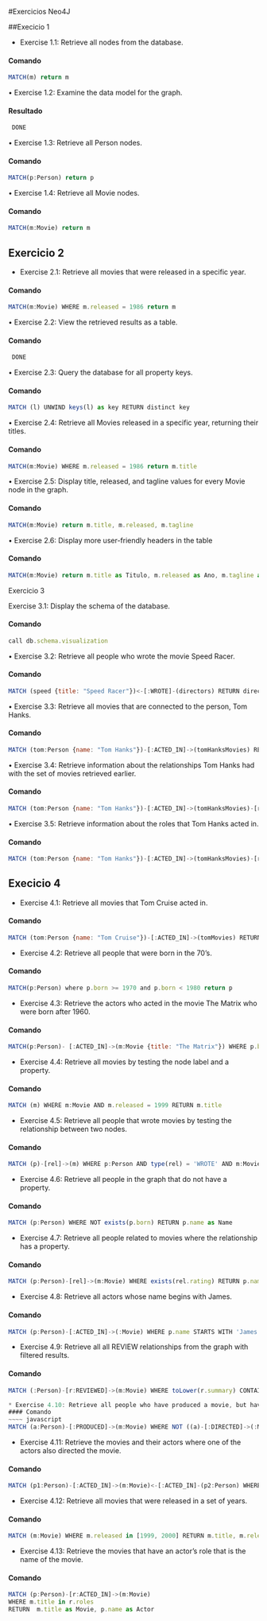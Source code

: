 #Exercicios Neo4J

##Execicio 1

* Exercise 1.1: Retrieve all nodes from the database.
#### Comando
~~~~ javascript
MATCH(m) return m
~~~~


• Exercise 1.2: Examine the data model for the graph.
#### Resultado
~~~~ javascript
 DONE
~~~~


• Exercise 1.3: Retrieve all Person nodes.
#### Comando
~~~~ javascript
MATCH(p:Person) return p
~~~~

• Exercise 1.4: Retrieve all Movie nodes.
#### Comando
~~~~ javascript
MATCH(m:Movie) return m
~~~~

## Exercicio 2

* Exercise 2.1: Retrieve all movies that were released in a specific year.
#### Comando
~~~~ javascript
MATCH(m:Movie) WHERE m.released = 1986 return m
~~~~

• Exercise 2.2: View the retrieved results as a table.
#### Comando
~~~~ javascript
 DONE

~~~~

• Exercise 2.3: Query the database for all property keys.
#### Comando
~~~~ javascript
MATCH (l) UNWIND keys(l) as key RETURN distinct key
~~~~

• Exercise 2.4: Retrieve all Movies released in a specific year, returning
their titles.
#### Comando
~~~~ javascript
MATCH(m:Movie) WHERE m.released = 1986 return m.title
~~~~

• Exercise 2.5: Display title, released, and tagline values for every Movie
node in the graph.
#### Comando
~~~~ javascript
MATCH(m:Movie) return m.title, m.released, m.tagline
~~~~

• Exercise 2.6: Display more user-friendly headers in the table
#### Comando
~~~~ javascript
MATCH(m:Movie) return m.title as Titulo, m.released as Ano, m.tagline as Subtitulo
~~~~


Exercicio 3

Exercise 3.1: Display the schema of the database.
#### Comando
~~~~ javascript
call db.schema.visualization
~~~~

• Exercise 3.2: Retrieve all people who wrote the movie Speed Racer.
#### Comando
~~~~ javascript
MATCH (speed {title: "Speed Racer"})<-[:WROTE]-(directors) RETURN directors.name
~~~~

• Exercise 3.3: Retrieve all movies that are connected to the person,
Tom Hanks.
#### Comando
~~~~ javascript
MATCH (tom:Person {name: "Tom Hanks"})-[:ACTED_IN]->(tomHanksMovies) RETURN tom,tomHanksMovies
~~~~

• Exercise 3.4: Retrieve information about the relationships Tom Hanks
had with the set of movies retrieved earlier.
#### Comando
~~~~ javascript
MATCH (tom:Person {name: "Tom Hanks"})-[:ACTED_IN]->(tomHanksMovies)-[relatedTo]-(p:Person) RETURN tom,tomHanksMovies,Type(relatedTo)
~~~~

• Exercise 3.5: Retrieve information about the roles that Tom Hanks
acted in.
#### Comando
~~~~ javascript
MATCH (tom:Person {name: "Tom Hanks"})-[:ACTED_IN]->(tomHanksMovies)-[relatedTo]-(p:Person) RETURN tom,tomHanksMovies,Type(relatedTo)
~~~~


## Execicio 4

* Exercise 4.1: Retrieve all movies that Tom Cruise acted in.
#### Comando
~~~~ javascript
MATCH (tom:Person {name: "Tom Cruise"})-[:ACTED_IN]->(tomMovies) RETURN tom,tomMovies
~~~~

* Exercise 4.2: Retrieve all people that were born in the 70’s.
#### Comando
~~~~ javascript
MATCH(p:Person) where p.born >= 1970 and p.born < 1980 return p
~~~~
* Exercise 4.3: Retrieve the actors who acted in the movie The Matrix
who were born after 1960.
#### Comando
~~~~ javascript
MATCH(p:Person)- [:ACTED_IN]->(m:Movie {title: "The Matrix"}) WHERE p.born >= 1960 return p
~~~~
* Exercise 4.4: Retrieve all movies by testing the node label and a property.
#### Comando
~~~~ javascript
MATCH (m) WHERE m:Movie AND m.released = 1999 RETURN m.title
~~~~
* Exercise 4.5: Retrieve all people that wrote movies by testing the relationship between two nodes.
#### Comando
~~~~ javascript
MATCH (p)-[rel]->(m) WHERE p:Person AND type(rel) = 'WROTE' AND m:Movie RETURN p.name as Name, m.title as Movie
~~~~
* Exercise 4.6: Retrieve all people in the graph that do not have a property.
#### Comando
~~~~ javascript
MATCH (p:Person) WHERE NOT exists(p.born) RETURN p.name as Name
~~~~
* Exercise 4.7: Retrieve all people related to movies where the relationship has a property.
#### Comando
~~~~ javascript
MATCH (p:Person)-[rel]->(m:Movie) WHERE exists(rel.rating) RETURN p.name as Name, m.title as Movie, rel.rating as Rating
~~~~
* Exercise 4.8: Retrieve all actors whose name begins with James.
#### Comando
~~~~ javascript
MATCH (p:Person)-[:ACTED_IN]->(:Movie) WHERE p.name STARTS WITH 'James' RETURN p.name
~~~~
* Exercise 4.9: Retrieve all all REVIEW relationships from the graph with filtered results.
#### Comando
~~~~ javascript
MATCH (:Person)-[r:REVIEWED]->(m:Movie) WHERE toLower(r.summary) CONTAINS 'fun' RETURN  m.title as Movie, r.summary as Review, r.rating as Rating~~~~

* Exercise 4.10: Retrieve all people who have produced a movie, but have not directed a movie.
#### Comando
~~~~ javascript
MATCH (a:Person)-[:PRODUCED]->(m:Movie) WHERE NOT ((a)-[:DIRECTED]->(:Movie)) RETURN a.name, m.title
~~~~
* Exercise 4.11: Retrieve the movies and their actors where one of the actors also directed the movie.
#### Comando
~~~~ javascript
MATCH (p1:Person)-[:ACTED_IN]->(m:Movie)<-[:ACTED_IN]-(p2:Person) WHERE exists( (p2)-[:DIRECTED]->(m) ) RETURN  p1.name as Actor, p2.name as `Actor/Director`, m.title as Movie 
~~~~
* Exercise 4.12: Retrieve all movies that were released in a set of years.
#### Comando
~~~~ javascript
MATCH (m:Movie) WHERE m.released in [1999, 2000] RETURN m.title, m.released
~~~~
* Exercise 4.13: Retrieve the movies that have an actor’s role that is the name of the movie.
#### Comando
~~~~ javascript
MATCH (p:Person)-[r:ACTED_IN]->(m:Movie)
WHERE m.title in r.roles
RETURN  m.title as Movie, p.name as Actor
~~~~
